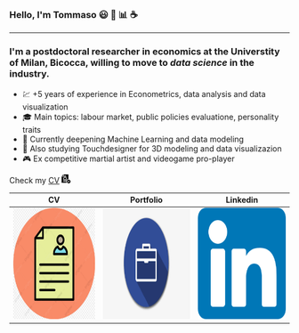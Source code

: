 ### Hello, I'm Tommaso :smiley: :rainbow: :bar_chart: :coffee:
___
### I'm a postdoctoral researcher in economics at the Universtity of Milan, Bicocca, willing to move to ***data science*** in the industry. 
* :chart: +5 years of experience in Econometrics, data analysis and data visualization 
* :mortar_board: Main topics: labour market, public policies evaluatione, personality traits 
* :milky_way: Currently deepening Machine Learning and data modeling
* :art: Also studying Touchdesigner for 3D modeling and data visualizazion 
* :video_game: Ex competitive martial artist and videogame pro-player


Check my [CV](https://github.com/tommella90/CV/blob/main/CV_RAMELLA.0.png) [![CV](https://github.com/tommella90/tommella90/blob/main/images/cv1.png)](https://github.com/tommella90/CV/blob/main/CV_RAMELLA.0.png)


| CV                         |   Portfolio                  |Linkedin                     |
|----------------------------|------------------------------|-----------------------------|
|<img src="https://github.com/tommella90/tommella90/blob/main/images/cv.jpg" width="200" height="200">      |<img src="https://github.com/tommella90/tommella90/blob/main/images/portfolio.png" width="200" height="200">   |<img src="https://github.com/tommella90/tommella90/blob/main/images/linkedin.png" width="200" height="200">      |
